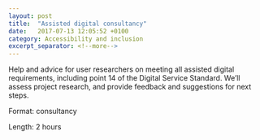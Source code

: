 ```yaml
---
layout: post
title:  "Assisted digital consultancy"
date:   2017-07-13 12:05:52 +0100
category: Accessibility and inclusion
excerpt_separator: <!--more-->
---
```


Help and advice for user researchers on meeting all assisted digital requirements, including point 14 of the Digital Service Standard. We’ll assess project research, and provide feedback and suggestions for next steps.

Format: consultancy

Length: 2 hours
